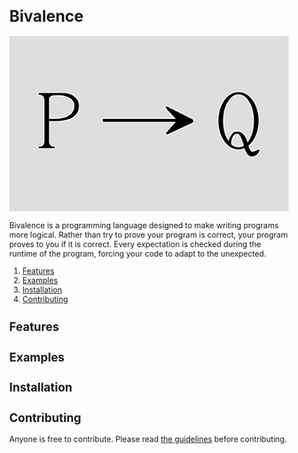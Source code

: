 # Bivalence
<p align="center">
<img src="bivalence.png">
</p>

Bivalence is a programming language designed to make writing programs more logical. Rather than try to prove your program is correct, your program proves to you if it is correct. Every expectation is checked during the runtime of the program, forcing your code to adapt to the unexpected. 

1. [Features](#Features)
2. [Examples](#Examples)
3. [Installation](#Installation)
4. [Contributing](#Contributing)

## Features

## Examples

## Installation 

## Contributing
Anyone is free to contribute. Please read [the guidelines](guidelines.org) before contributing.
